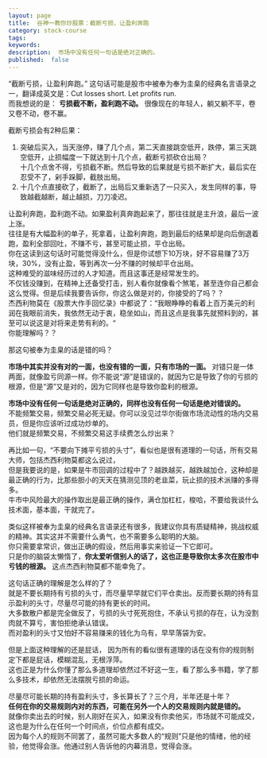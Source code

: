 ```yaml
---
layout: page
title:  谷神一教你炒股票：截断亏损，让盈利奔跑
category: stock-course
tags:
keywords:
description:  市场中没有任何一句话是绝对正确的。
published:  false
---
```


“截断亏损，让盈利奔跑。” 这句话可能是股市中被奉为奉为圭臬的经典名言语录之一，翻译成英文是：Cut losses short. Let profits run.   
而我想说的是： **亏损截不断，盈利跑不动。** 很像现在的年轻人，躺又躺不平，卷又卷不动，卷不赢。   

截断亏损会有2种后果：  
1. 突破后买入，当天涨停，赚了几个点，第二天直接跳空低开，跌停，第三天跳空低开，止损幅度一下就达到十几个点，截断亏损砍仓出局？    
十几个点舍不得，亏损截不断。然后导致的后果就是亏损不断扩大，最后实在忍受不了，剁手跺脚，截肢出局。  
2. 十几个点直接砍了，截断了，出局后又重新选了一只买入，发生同样的事，导致越截越断，越止越损，刀刀凌迟。  

让盈利奔跑，盈利跑不动。如果盈利真奔跑起来了，那往往就是主升浪，最后一波上涨。  
往往是有大幅盈利的单子，死拿着，让盈利奔跑，跑到最后的结果却是向后倒退着跑，盈利全部回吐，不赚不亏，甚至可能止损，平仓出局。    
你在这读到这句话时可能觉得没什么，但是你试想下10万块，好不容易赚了3万块，30%，没有止盈，等到再次一分不赚的时候却平仓出局。  
这种难受的滋味经历过的人才知道。而且这事还是经常发生的。    
不仅钱没赚到，在精神上还备受打击，别人看你就像看个煞笔，甚至连你自己都会这么觉得。但是后续我要告诉你，你这么做是对的，你接受的了吗？？     
杰西利物莫在《股票大作手回忆录》中都说了：“我眼睁睁的看着上百万美元的利润在我眼前消失，我依然无动于衷，稳坐如山，而且这点是我事先就预料到的，甚至可以说这是对将来走势有利的。“     
你能理解吗？？  
 
那这句被奉为圭臬的话是错的吗？  

**市场中其实并没有对的一面，也没有错的一面，只有市场的一面。**
对错只是一体两面，就像盈亏同源一样。你不能说“源”是错误的，就因为它是导致了你的亏损的根源，但是“源”又是对的，因为它同样也是导致你盈利的根源。   

**市场中没有任何一句话是绝对正确的，同样也没有任何一句话是绝对错误的。**   
不能频繁交易，频繁交易必死无疑。你可以没见过华尔街做市场流动性的场内交易员，但是你应该听过成功炒单的。   
他们就是频繁交易，不频繁交易这手续费怎么炒出来？ 

再比如一句，“不要向下摊平亏损的头寸”，看似也是很有道理的一句话，所有交易大师，包括杰西利物莫都这么说过，  
但是我要说的是，如果是牛市回调的过程中了？越跌越买，越跌越加仓，这种却是最正确的行为，比那些胆小的天天在猜测见顶的老韭菜，玩止损的技术派赚的多得多。  
牛市中风险最大的操作取出是最正确的操作，满仓加杠杠，梭哈，不要给我谈什么技术面，基本面，干就完了。  

类似这样被奉为圭臬的经典名言语录还有很多，我建议你具有质疑精神，挑战权威的精神。其实这并不需要什么勇气，也不需要多么聪明的大脑。   
你只需要拿常识，做出正确的假设，然后用事实来验证一下它即可。   
只是你的脑袋太懒惰了，**你太爱听信别人的话了，这也正是导致你太多次在股市中亏钱的根源。** 这点杰西利物莫都不能幸免了。   

这句话正确的理解是怎么样的了？  
就是不要长期持有亏损的头寸，而尽量早早就它们平仓卖出。反而要长期的持有显示盈利的头寸，尽量尽可能的持有更长的时间。     
大多数散户都是完全做反了，亏损的头寸死死抱住，不承认亏损的存在，认为没割肉就不算亏，害怕拒绝承认错误。    
而对盈利的头寸又怕好不容易赚来的钱化为乌有，早早落袋为安。    

但是上面这种理解的还是屁话， 因为所有的看似很有道理的话在没有你的规则制定下都是屁话，模糊混乱，无根浮萍。      
这也正是为什么你懂了那么多道理却依然过不好这一生，看了那么多书籍，学了那么多技术，却依然无法摆脱亏损的命运。    

尽量尽可能长期的持有盈利头寸，多长算长了？三个月，半年还是十年？  
**任何在你的交易规则内对的东西，可能在另外一个人的交易规则内就是错的。**  
就像你卖出去的时候，别人刚好在买入，如果没有你卖他买，市场就不可能成交，这也是为什么在任何一个时间点，价位点都有成交。  
因为每个人的规则不同罢了，虽然可能大多数人的“规则”只是他的情绪，他的经验，他觉得会涨。他通过别人告诉他的内幕消息，觉得会涨。    
























